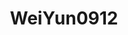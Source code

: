 ---
title: WeiYun0912
github: https://github.com/WeiYun0912
mode: dark
transition: 3s
archetype:
- Github Actions
- Little Bit of Everything
- Badges | Tags | Icons
---